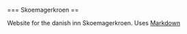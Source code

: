 === Skoemagerkroen ==

Website for the danish inn Skoemagerkroen. Uses [Markdown](http://en.wikipedia.org/wiki/Markdown)